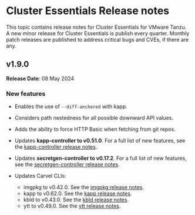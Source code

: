 # Cluster Essentials Release notes

This topic contains release notes for Cluster Essentials for VMware Tanzu. A new minor release for Cluster Essentials is publish every quarter. Monthly patch releases are published to address critical bugs and CVEs, if there are any.

## <a id='1-9'></a> v1.9.0

**Release Date**: 08 May 2024

### <a id='1-9-new-features'></a> New features

- Enables the use of `--diff-anchored` with kapp.

- Considers path nestedness for all possible downward API values.

- Adds the ability to force HTTP Basic when fetching from git repos.

- Updates **kapp-controller to v0.51.0**. For a full list of new features, see the
  [kapp-controller release notes](https://github.com/carvel-dev/kapp-controller/releases/tag/v0.51.0).

- Updates **secretgen-controller to v0.17.2**. For a full list of new features, see the
  [secretgen-controller release notes](https://github.com/carvel-dev/secretgen-controller/releases/tag/v0.17.2).

- Updates Carvel CLIs:
    - imgpkg to v0.42.0. See the [imgpkg release notes](https://github.com/carvel-dev/imgpkg/releases/tag/v0.42.0).
    - kapp to v0.62.0. See the [kapp release notes](https://github.com/carvel-dev/kapp/releases/tag/v0.62.0).
    - kbld to v0.43.0. See the [kbld release notes](https://github.com/carvel-dev/kbld/releases/tag/v0.43.0).
    - ytt to v0.49.0. See the [ytt release notes](https://github.com/carvel-dev/ytt/releases/tag/v0.49.0).
